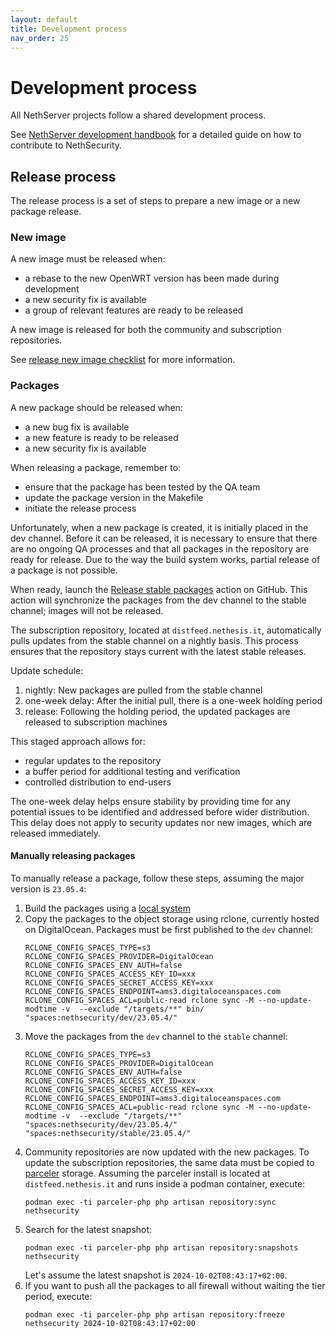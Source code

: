 ```yaml
---
layout: default
title: Development process
nav_order: 25
---
```


# Development process

All NethServer projects follow a shared development process.

See [NethServer development handbook](https://handbook.nethserver.org/) for a detailed guide on how to contribute to NethSecurity.

## Release process

The release process is a set of steps to prepare a new image or a new package release.

### New image

A new image must be released when:
- a rebase to the new OpenWRT version has been made during development
- a new security fix is available
- a group of relevant features are ready to be released

A new image is released for both the community and subscription repositories.

See [release new image checklist](../build#release-new-image-checklist) for more information.

### Packages

A new package should be released when:
- a new bug fix is available
- a new feature is ready to be released
- a new security fix is available

When releasing a package, remember to:
- ensure that the package has been tested by the QA team
- update the package version in the Makefile
- initiate the release process

Unfortunately, when a new package is created, it is initially placed in the dev channel. Before it can be released, it is necessary to ensure that there
 are no ongoing QA processes and that all packages in the repository are ready for release.
Due to the way the build system works, partial release of a package is not possible.

When ready, launch the [Release stable packages](https://github.com/NethServer/nethsecurity/actions/workflows/release-stable.yml) action on GitHub.
This action will synchronize the packages from the dev channel to the stable channel; images will not be released.

The subscription repository, located at `distfeed.nethesis.it`, automatically pulls updates from the stable channel on a nightly basis.
This process ensures that the repository stays current with the latest stable releases.

Update schedule:
1. nightly: New packages are pulled from the stable channel
2. one-week delay: After the initial pull, there is a one-week holding period
3. release: Following the holding period, the updated packages are released to subscription machines

This staged approach allows for:
- regular updates to the repository
- a buffer period for additional testing and verification
- controlled distribution to end-users

The one-week delay helps ensure stability by providing time for any potential issues to be identified and addressed before wider distribution.
This delay does not apply to security updates nor new images, which are released immediately.

#### Manually releasing packages

To manually release a package, follow these steps, assuming the major version is `23.05.4`:
1. Build the packages using a [local system](../build/#build-locally-for-a-release)
2. Copy the packages to the object storage using rclone, currently hosted on DigitalOcean. Packages must be first published to the `dev` channel:
   ```
   RCLONE_CONFIG_SPACES_TYPE=s3 RCLONE_CONFIG_SPACES_PROVIDER=DigitalOcean RCLONE_CONFIG_SPACES_ENV_AUTH=false RCLONE_CONFIG_SPACES_ACCESS_KEY_ID=xxx RCLONE_CONFIG_SPACES_SECRET_ACCESS_KEY=xxx RCLONE_CONFIG_SPACES_ENDPOINT=ams3.digitaloceanspaces.com RCLONE_CONFIG_SPACES_ACL=public-read rclone sync -M --no-update-modtime -v  --exclude "/targets/**" bin/ "spaces:nethsecurity/dev/23.05.4/"
   ```
3. Move the packages from the `dev` channel to the `stable` channel:
   ```
   RCLONE_CONFIG_SPACES_TYPE=s3 RCLONE_CONFIG_SPACES_PROVIDER=DigitalOcean RCLONE_CONFIG_SPACES_ENV_AUTH=false RCLONE_CONFIG_SPACES_ACCESS_KEY_ID=xxx RCLONE_CONFIG_SPACES_SECRET_ACCESS_KEY=xxx RCLONE_CONFIG_SPACES_ENDPOINT=ams3.digitaloceanspaces.com RCLONE_CONFIG_SPACES_ACL=public-read rclone sync -M --no-update-modtime -v  --exclude "/targets/**" "spaces:nethsecurity/dev/23.05.4/" "spaces:nethsecurity/stable/23.05.4/"
   ```
4. Community repositories are now updated with the new packages. To update the subscription repositories, the same data must be copied to [parceler]() storage.
   Assuming the parceler install is located at `distfeed.nethesis.it` and runs inside a podman container, execute:
   ```
   podman exec -ti parceler-php php artisan repository:sync nethsecurity
   ```
5. Search for the latest snapshot:
   ```
   podman exec -ti parceler-php php artisan repository:snapshots nethsecurity 
   ```
   Let's assume the latest snapshot is `2024-10-02T08:43:17+02:00`.
6. If you want to push all the packages to all firewall without waiting the tier period, execute:
   ```
   podman exec -ti parceler-php php artisan repository:freeze nethsecurity 2024-10-02T08:43:17+02:00
   ```
